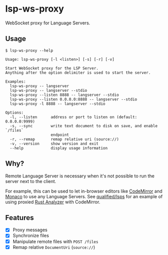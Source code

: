 # lsp-ws-proxy

WebSocket proxy for Language Servers.

## Usage

```
$ lsp-ws-proxy --help

Usage: lsp-ws-proxy [-l <listen>] [-s] [-r] [-v]

Start WebSocket proxy for the LSP Server.
Anything after the option delimiter is used to start the server.

Examples:
  lsp-ws-proxy -- langserver
  lsp-ws-proxy -- langserver --stdio
  lsp-ws-proxy --listen 8888 -- langserver --stdio
  lsp-ws-proxy --listen 0.0.0.0:8888 -- langserver --stdio
  lsp-ws-proxy -l 8888 -- langserver --stdio

Options:
  -l, --listen      address or port to listen on (default: 0.0.0.0:9999)
  -s, --sync        write text document to disk on save, and enable `/files`
                    endpoint
  -r, --remap       remap relative uri (source://)
  -v, --version     show version and exit
  --help            display usage information
```

## Why?

Remote Language Server is necessary when it's not possible to run the server next to the client.

For example, this can be used to let in-browser editors like [CodeMirror][codemirror] and [Monaco][monaco] to use any Language Servers.
See [qualified/lsps] for an example of using proxied [Rust Analyzer][rust-analyzer] with CodeMirror.

## Features

- [x] Proxy messages
- [x] Synchronize files
- [x] Manipulate remote files with `POST /files`
- [x] Remap relative `DocumentUri` (`source://`)

[codemirror]: https://codemirror.net/
[monaco]: https://microsoft.github.io/monaco-editor/
[qualified/lsps]: https://github.com/qualified/lsps
[rust-analyzer]: https://github.com/rust-analyzer/rust-analyzer

